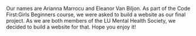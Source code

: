 Our names are Arianna Marrocu and Eleanor Van Biljon. As part of the Code First:Girls Beginners course, we were asked to
build a website as our final project. As we are both members of the LU Mental Health Society, we decided to build a website
for that. Hope you enjoy it!
